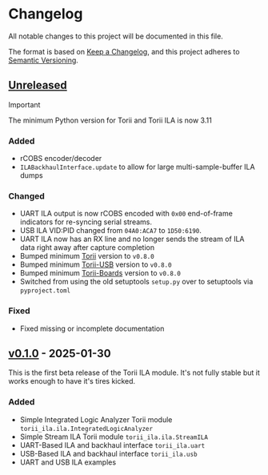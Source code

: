 <!-- markdownlint-disable MD024 -->
# Changelog

All notable changes to this project will be documented in this file.

The format is based on [Keep a Changelog](https://keepachangelog.com/en/1.0.0/),
and this project adheres to [Semantic Versioning](https://semver.org/spec/v2.0.0.html).

<!--
Unreleased template stuff

## [Unreleased]
### Added
### Changed
### Deprecated
### Removed
### Fixed
### Security
-->

## [Unreleased]

> [!IMPORTANT]
> The minimum Python version for Torii and Torii ILA is now 3.11

### Added

- rCOBS encoder/decoder
- `ILABackhaulInterface.update` to allow for large multi-sample-buffer ILA dumps

### Changed

- UART ILA output is now rCOBS encoded with `0x00` end-of-frame indicators for re-syncing serial streams.
- USB ILA VID:PID changed from `04A0:ACA7` to `1D50:6190`.
- UART ILA now has an RX line and no longer sends the stream of ILA data right away after capture completion
- Bumped minimum [Torii] version to `v0.8.0`
- Bumped minimum [Torii-USB] version to `v0.8.0`
- Bumped minimum [Torii-Boards] version to `v0.8.0`
- Switched from using the old setuptools `setup.py` over to setuptools via `pyproject.toml`

### Fixed

- Fixed missing or incomplete documentation

## [v0.1.0] - 2025-01-30

This is the first beta release of the Torii ILA module. It's not fully stable but it works
enough to have it's tires kicked.

### Added

- Simple Integrated Logic Analyzer Torii module `torii_ila.ila.IntegratedLogicAnalyzer`
- Simple Stream ILA Torii module `torii_ila.ila.StreamILA`
- UART-Based ILA and backhaul interface `torii_ila.uart`
- USB-Based ILA and backhaul interface `torii_ila.usb`
- UART and USB ILA examples

[Unreleased]: https://github.com/shrine-maiden-heavy-industries/torii-ila/compare/v0.1.0...main
[v0.1.0]: https://github.com/shrine-maiden-heavy-industries/torii-ila/compare/aa8b192...v0.1.0

[Torii]: https://github.com/shrine-maiden-heavy-industries/torii-hdl
[Torii-USB]: https://github.com/shrine-maiden-heavy-industries/torii-usb
[Torii-Boards]: https://github.com/shrine-maiden-heavy-industries/torii-boards
